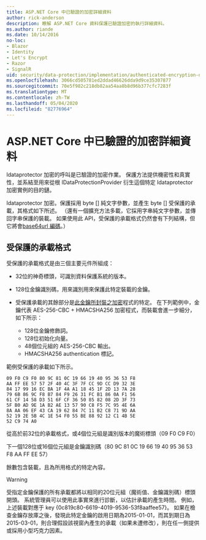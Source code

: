 ```yaml
---
title: ASP.NET Core 中已驗證的加密詳細資料
author: rick-anderson
description: 瞭解 ASP.NET Core 資料保護已驗證加密的執行詳細資料。
ms.author: riande
ms.date: 10/14/2016
no-loc:
- Blazor
- Identity
- Let's Encrypt
- Razor
- SignalR
uid: security/data-protection/implementation/authenticated-encryption-details
ms.openlocfilehash: 3066cd505781ed2ddad46626dda9d9ce35307877
ms.sourcegitcommit: 70e5f982c218db82aa54aa8b8d96b377cfc7283f
ms.translationtype: MT
ms.contentlocale: zh-TW
ms.lasthandoff: 05/04/2020
ms.locfileid: "82776964"
---
```

# <a name="authenticated-encryption-details-in-aspnet-core"></a>ASP.NET Core 中已驗證的加密詳細資料

<a name="data-protection-implementation-authenticated-encryption-details"></a>

Idataprotector 加密的呼叫是已驗證的加密作業。 保護方法提供機密性和真實性，並系結至用來從根 IDataProtectionProvider 衍生這個特定 Idataprotector 加密實例的目的鏈。

Idataprotector 加密。保護採用 byte [] 純文字參數，並產生 byte [] 受保護的承載，其格式如下所述。 （還有一個擴充方法多載，它採用字串純文字參數，並傳回字串保護的裝載。 如果使用此 API，受保護的承載格式仍然會有下列結構，但它將會[base64url 編碼](https://tools.ietf.org/html/rfc4648#section-5)。）

## <a name="protected-payload-format"></a>受保護的承載格式

受保護的承載格式是由三個主要元件所組成：

* 32位的神奇標頭，可識別資料保護系統的版本。

* 128位金鑰識別碼，用來識別用來保護此特定裝載的金鑰。

* 受保護承載的其餘部分是[此金鑰所封裝之加密](xref:security/data-protection/implementation/subkeyderivation#data-protection-implementation-subkey-derivation)程式的特定。 在下列範例中，金鑰代表 AES-256-CBC + HMACSHA256 加密程式，而裝載會進一步細分，如下所示：
  * 128位金鑰修飾詞。
  * 128位初始化向量。
  * 48個位元組的 AES-256-CBC 輸出。
  * HMACSHA256 authentication 標記。

範例受保護的承載如下所示。

```
09 F0 C9 F0 80 9C 81 0C 19 66 19 40 95 36 53 F8
AA FF EE 57 57 2F 40 4C 3F 7F CC 9D CC D9 32 3E
84 17 99 16 EC BA 1F 4A A1 18 45 1F 2D 13 7A 28
79 6B 86 9C F8 B7 84 F9 26 31 FC B1 86 0A F1 56
61 CF 14 58 D3 51 6F CF 36 50 85 82 08 2D 3F 73
5F B0 AD 9E 1A B2 AE 13 57 90 C8 F5 7C 95 4E 6A
8A AA 06 EF 43 CA 19 62 84 7C 11 B2 C8 71 9D AA
52 19 2E 5B 4C 1E 54 F0 55 BE 88 92 12 C1 4B 5E
52 C9 74 A0
```

從高於前32位的承載格式，或4個位元組是識別版本的魔術標頭（09 F0 C9 F0）

下一個128位或16個位元組是金鑰識別碼（80 9C 81 0C 19 66 19 40 95 36 53 F8 AA FF EE 57）

餘數包含裝載，且為所用格式的特定內容。

> [!WARNING]
> 受指定金鑰保護的所有承載都將以相同的20位元組（魔術值、金鑰識別碼）標頭開頭。 系統管理員可以使用此事實來進行診斷，以估計承載的產生時間。 例如，上述裝載對應于 key {0c819c80-6619-4019-9536-53f8aaffee57}。 如果在檢查金鑰存放庫之後，發現此特定金鑰的啟用日期為2015-01-01，而其到期日為2015-03-01，則合理假設該視窗內產生的承載（如果未遭修改），則在任一側提供或採用小型巧克力因素。
